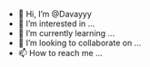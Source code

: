 - 👋 Hi, I’m @Davayyy
- 👀 I’m interested in ...
- 🌱 I’m currently learning ...
- 💞️ I’m looking to collaborate on ...
- 📫 How to reach me ...

<!---
Davayyy/Davayyy is a ✨ special ✨ repository because its `README.md` (this file) appears on your GitHub profile.
You can click the Preview link to take a look at your changes.
--->
